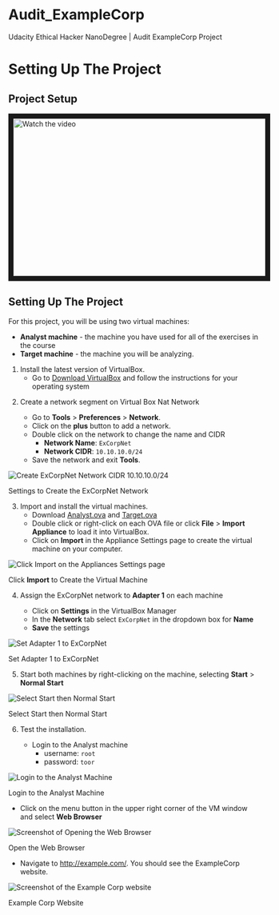 # Audit_ExampleCorp
Udacity Ethical Hacker NanoDegree | Audit ExampleCorp Project

<h1 class="chakra-heading css-iuea7g">Setting Up The
Project</h1></div><div class="css-0"><div class="css-1m96lhp"><div class="css-u8svcc"><div class="copy-length css-0"><div class="ureact-markdown css-tc5hjw"><h2 class="chakra-heading css-lb1dt4">
Project
Setup</h2></div></div></div></div><div class="css-1m96lhp"><div class="css-u8svcc"><div class="vds-loading vds-loading--md" role="status" aria-label="Loading…"><div class="vds-loading__children"><div class="_1UN_ejel6QzQCa_M5Nn4bu"><div class="_2lGVVA99VY-snhn6dzPP-z"><div class="_3h3jXAJ1HmC2_sa49itKME _2nvHtsDYiD14gMJ8MpUp2c"><div class="">
  
<a href="https://www.youtube.com/embed/vgRNdHeiFMU?start=1" target="_blank">
 <img src="https://img.youtube.com/vi/https://www.youtube.com/embed/vgRNdHeiFMU?start=1/2.jpg" alt="Watch the video" width="560" height="315" border="10" />
</a>


</div></div></div></div></div></div></div></div><div class="css-1m96lhp"><div class="css-u8svcc"><div class="copy-length css-0"><div class="ureact-markdown css-tc5hjw"><h2 class="chakra-heading css-lb1dt4">Setting Up The Project</h2>
<p class="chakra-text css-o3oz8b">For this project, you will be using two virtual machines:</p>
<ul role="list" class="css-19qh3zo"><li class="css-cvpopp"><strong>Analyst machine</strong> - the machine you have used for all of the exercises in the course</li><li class="css-cvpopp"><strong>Target machine</strong> - the machine you will be analyzing.</li></ul>
<ol role="list" class="css-13a5a39"><li class="css-cvpopp">Install the latest version of VirtualBox.
<ul role="list" class="css-19qh3zo"><li class="css-cvpopp">Go to <a target="_blank" rel="noopener noreferrer" class="chakra-link css-otuu82" href="https://www.virtualbox.org/wiki/Downloads" node="[object Object]">Download VirtualBox</a> and follow the instructions for your operating system</li></ul>
</li></ol></div></div></div></div><div class="css-1m96lhp"><div class="css-u8svcc"><div class="copy-length css-0"><div class="ureact-markdown css-tc5hjw"><ol role="list" start="2" class="css-13a5a39"><li class="css-cvpopp">
<p class="chakra-text css-o3oz8b">Create a network segment on Virtual Box Nat Network</p>
<ul role="list" class="css-19qh3zo"><li class="css-cvpopp">Go to <strong>Tools</strong> &gt; <strong>Preferences</strong> &gt; <strong>Network</strong>.</li><li class="css-cvpopp">Click on the <strong>plus</strong> button to add a network.</li><li class="css-cvpopp">Double click on the network to change the name and CIDR
<ul role="list" class="css-19qh3zo"><li class="css-cvpopp"><strong>Network Name</strong>: <code class="chakra-code css-p3l7io">ExCorpNet</code></li><li class="css-cvpopp"><strong>Network CIDR</strong>: <code class="chakra-code css-p3l7io">10.10.10.0/24</code></li></ul>
</li><li class="css-cvpopp">Save the network and exit <strong>Tools</strong>.</li></ul>
</li></ol></div></div></div></div><div class="css-1m96lhp"><div class="css-u8svcc"><section><div class="css-1l4w6pd"><img alt="Create ExCorpNet Network CIDR 10.10.10.0/24" src="https://video.udacity-data.com/topher/2020/October/5f8d9069_create-excorp-network/create-excorp-network.png" class="chakra-image css-hc5sks"></div><div class="css-1mnskd6"><div class="ureact-markdown css-tc5hjw"><p class="chakra-text css-o3oz8b">Settings to Create the ExCorpNet Network</p></div></div></section></div></div><div class="css-1m96lhp"><div class="css-u8svcc"><div class="copy-length css-0"><div class="ureact-markdown css-tc5hjw"><ol role="list" start="3" class="css-13a5a39"><li class="css-cvpopp">Import and install the virtual machines.
<ul role="list" class="css-19qh3zo"><li class="css-cvpopp">Download <a target="_blank" rel="noopener noreferrer" class="chakra-link css-otuu82" href="https://udacity-ehnd.s3-us-west-2.amazonaws.com/Ethical+Hacker/Analyst.ova" node="[object Object]">Analyst.ova</a> and <a target="_blank" rel="noopener noreferrer" class="chakra-link css-otuu82" href="https://udacity-ehnd.s3-us-west-2.amazonaws.com/Ethical+Hacker/Target.ova" node="[object Object]">Target.ova</a></li><li class="css-cvpopp">Double click or right-click on each OVA file or click <strong>File</strong> &gt; <strong>Import Appliance</strong> to load it into VirtualBox.</li><li class="css-cvpopp">Click on <strong>Import</strong> in the Appliance Settings page to create the virtual machine on your computer.</li></ul>
</li></ol></div></div></div></div><div class="css-1m96lhp"><div class="css-u8svcc"><section><div class="css-1l4w6pd"><img alt="Click Import on the Appliances Settings page" src="https://video.udacity-data.com/topher/2020/October/5f8d9146_ehnd-c1-appliances-settings/ehnd-c1-appliances-settings.png" class="chakra-image css-mvh1ps"></div><div class="css-1mnskd6"><div class="ureact-markdown css-tc5hjw"><p class="chakra-text css-o3oz8b">Click <strong>Import</strong> to Create the Virtual Machine</p></div></div></section></div></div><div class="css-1m96lhp"><div class="css-u8svcc"><div class="copy-length css-0"><div class="ureact-markdown css-tc5hjw"><ol role="list" start="4" class="css-13a5a39"><li class="css-cvpopp">
<p class="chakra-text css-o3oz8b">Assign the ExCorpNet network to <strong>Adapter 1</strong> on each machine</p>
<ul role="list" class="css-19qh3zo"><li class="css-cvpopp">Click on <strong>Settings</strong> in the VirtualBox Manager</li><li class="css-cvpopp">In the <strong>Network</strong> tab select <code class="chakra-code css-p3l7io">ExCorpNet</code> in the dropdown box for <strong>Name</strong></li><li class="css-cvpopp"><strong>Save</strong> the settings</li></ul>
</li></ol></div></div></div></div><div class="css-1m96lhp"><div class="css-u8svcc"><section><div class="css-1l4w6pd"><img alt="Set Adapter 1 to ExCorpNet" src="https://video.udacity-data.com/topher/2020/October/5f8d91c0_ehnd-c1-set-adapter/ehnd-c1-set-adapter.png" class="chakra-image css-eudwxe"></div><div class="css-1mnskd6"><div class="ureact-markdown css-tc5hjw"><p class="chakra-text css-o3oz8b">Set Adapter 1 to ExCorpNet</p></div></div></section></div></div><div class="css-1m96lhp"><div class="css-u8svcc"><div class="copy-length css-0"><div class="ureact-markdown css-tc5hjw"><ol role="list" start="5" class="css-13a5a39"><li class="css-cvpopp">Start both machines by right-clicking on the machine, selecting <strong>Start</strong> &gt; <strong>Normal Start</strong></li></ol></div></div></div></div><div class="css-1m96lhp"><div class="css-u8svcc"><section><div class="css-1l4w6pd"><img alt="Select Start then Normal Start" src="https://video.udacity-data.com/topher/2020/October/5f8d923c_ehnd-c1-start-local-machine/ehnd-c1-start-local-machine.png" class="chakra-image css-juh6qn"></div><div class="css-1mnskd6"><div class="ureact-markdown css-tc5hjw"><p class="chakra-text css-o3oz8b">Select Start then Normal Start</p></div></div></section></div></div><div class="css-1m96lhp"><div class="css-u8svcc"><div class="copy-length css-0"><div class="ureact-markdown css-tc5hjw"><ol role="list" start="6" class="css-13a5a39"><li class="css-cvpopp">
<p class="chakra-text css-o3oz8b">Test the installation.</p>
<ul role="list" class="css-19qh3zo"><li class="css-cvpopp">Login to the Analyst machine
<ul role="list" class="css-19qh3zo"><li class="css-cvpopp">username: <code class="chakra-code css-p3l7io">root</code></li><li class="css-cvpopp">password: <code class="chakra-code css-p3l7io">toor</code></li></ul>
</li></ul>
</li></ol></div></div></div></div><div class="css-1m96lhp"><div class="css-u8svcc"><section><div class="css-1l4w6pd"><img alt="Login to the Analyst Machine" src="https://video.udacity-data.com/topher/2020/October/5f8d92c1_ehnd-c1-vm-login/ehnd-c1-vm-login.png" class="chakra-image css-1w4r6gn"></div><div class="css-1mnskd6"><div class="ureact-markdown css-tc5hjw"><p class="chakra-text css-o3oz8b">Login to the Analyst Machine</p></div></div></section></div></div><div class="css-1m96lhp"><div class="css-u8svcc"><div class="copy-length css-0"><div class="ureact-markdown css-tc5hjw"><ul role="list" class="css-19qh3zo"><li class="css-cvpopp">Click on the menu button in the upper right corner of the VM window and select <strong>Web Browser</strong></li></ul></div></div></div></div><div class="css-1m96lhp"><div class="css-u8svcc"><section><div class="css-1l4w6pd"><img alt="Screenshot of Opening the Web Browser" src="https://video.udacity-data.com/topher/2020/October/5f8d9286_ehnd-c1-select-browser/ehnd-c1-select-browser.png" class="chakra-image css-182h9ug"></div><div class="css-1mnskd6"><div class="ureact-markdown css-tc5hjw"><p class="chakra-text css-o3oz8b">Open the Web Browser</p></div></div></section></div></div><div class="css-1m96lhp"><div class="css-u8svcc"><div class="copy-length css-0"><div class="ureact-markdown css-tc5hjw"><ul role="list" class="css-19qh3zo"><li class="css-cvpopp">Navigate to <a target="_blank" rel="noopener noreferrer" class="chakra-link css-otuu82" href="http://example.com/" node="[object Object]"></a><a target="_blank" rel="noopener noreferrer" class="chakra-link css-otuu82" href="http://example.com/" node="[object Object]">http://example.com/</a>.  You should see the ExampleCorp website.</li></ul></div></div></div></div><div class="css-1m96lhp"><div class="css-u8svcc"><section><div class="css-1l4w6pd"><img alt="Screenshot of the Example Corp website" src="https://video.udacity-data.com/topher/2020/October/5f93058b_ehnd-c1-example-dot-com/ehnd-c1-example-dot-com.png" class="chakra-image css-1qessmq"></div><div class="css-1mnskd6"><div class="ureact-markdown css-tc5hjw"><p class="chakra-text css-o3oz8b">Example Corp Website</p>
